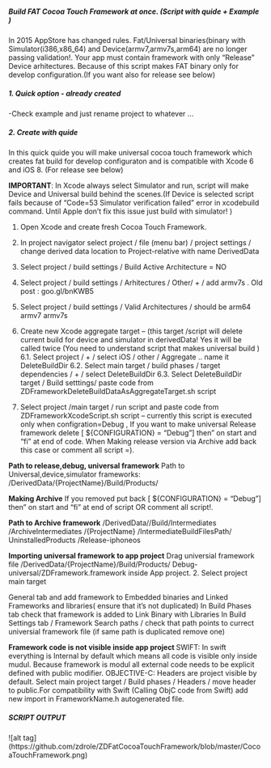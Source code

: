 <h5>Build FAT Cocoa Touch Framework at once. (Script with quide + Example )</h5>

In 2015 AppStore has changed rules. Fat/Universal binaries(binary with Simulator(i386,x86_64) and Device(armv7,armv7s,arm64) are no longer passing validation!. Your app must contain framework with only “Release” Device arhitectures.
Because of this script makes FAT binary only for develop configuration.(If you want also for release see below)

<h5>1. Quick option - already created </h5>
 -Check example and just rename project to whatever ...

<h5>2. Create with quide </h5>
In this quick quide you will make universal cocoa touch framework which creates fat build for develop configuraton and is compatible with Xcode 6 and iOS 8. (For release see below)</br>

<b>IMPORTANT</b>: In Xcode always select Simulator and run, script will make Device and Universal build behind the scenes.(If Device is selected script fails because of “Code=53 Simulator verification failed” error in xcodebuild command. Until Apple don’t fix this issue just build with simulator! )

1. Open Xcode and create fresh Cocoa Touch Framework.
2. In project navigator select project / file (menu bar) / project settings / change derived data location to Project-relative with name DerivedData
3. Select project / build settings / Build Active Architecture = NO
4. Select project / build settings / Arhitectures / Other/ + / add armv7s . Old post : goo.gl/bnKWB5
5. Select project / build settings / Valid Architectures / should be arm64 armv7 armv7s
6. Create new Xcode aggregate target – (this target /script will delete current build for device and simulator in derivedData! Yes it will be called twice (You need to understand script that makes universal build )
  6.1. Select project / + / select iOS / other / Aggregate .. name it DeleteBuildDir
  6.2. Select main target / build phases / target dependencies / + / select DeleteBuildDir
  6.3. Select DeleteBuildDir target / Build setttings/ paste code from ZDFrameworkDeleteBuildDataAsAggregateTarget.sh script

7. Select project /main target / run script and paste code from ZDFrameworkXcodeScript.sh script – currently this script is executed only when configration=Debug , If you want to make universal Release framework delete [ ${CONFIGURATION} = “Debug”] then” on start and “fi” at end of code. When Making release version via Archive add back this case or comment all script =).

<b>Path to release,debug, universal framework</b> 
Path to Universal,device,simulator frameworks: /DerivedData/{ProjectName}/Build/Products/

<b>Making Archive</b> 
If you removed put back [ ${CONFIGURATION} = “Debug”] then” on start and “fi” at end of script OR comment all script!.

<b>Path to Archive framework</b>
/DerivedData//Build/Intermediates /ArchiveIntermediates /{ProjectName} /IntermediateBuildFilesPath/ UninstalledProducts /Release-iphoneos

<b>Importing universal framework to app project</b> 
Drag universial framework file /DerivedData/{ProjectName}/Build/Products/ Debug-universal/ZDFramework.framework inside App project. 2. Select project main target

General tab and add framework to Embedded binaries and Linked Frameworks and libraries( ensure that it’s not duplicated) In Build Phases tab check that framework is added to Link Binary with Libraries In Build Settings tab / Framework Search paths / check that path points to currect universial framework file (if same path is duplicated remove one)

<b>Framework code is not visible inside app project </b>
SWIFT: In swift everything is Internal by default which means all code is visible only inside mudul. Because framework is modul all external code needs to be explicit defined with public modifier.
OBJECTIVE-C: Headers are project visible by default. Select main project target / Build phases / Headers / move header to public.For compatibility with Swift (Calling ObjC code from Swift) add new import in FrameworkName.h autogenerated file.

<h5> SCRIPT OUTPUT</h5>
![alt tag](https://github.com/zdrole/ZDFatCocoaTouchFramework/blob/master/CocoaTouchFramework.png)


